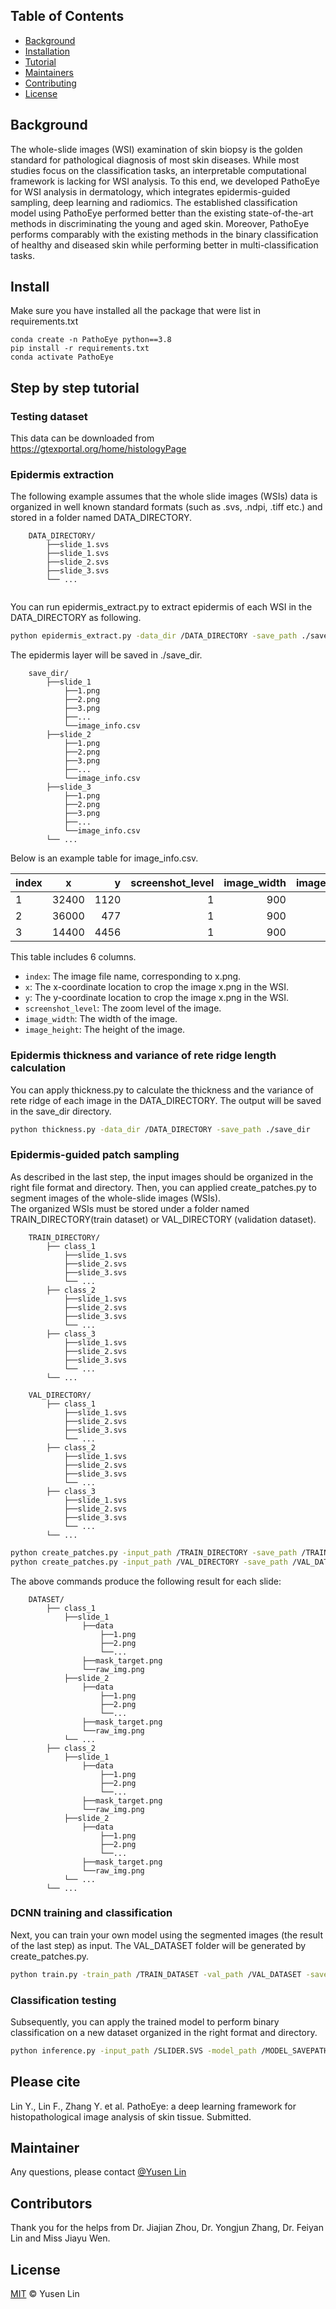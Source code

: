 
## Table of Contents

- [Background](#background)
- [Installation](#installation)
- [Tutorial](#tutorial)
- [Maintainers](#maintainers)
- [Contributing](#contributing)
- [License](#license)

## Background
The whole-slide images (WSI) examination of skin biopsy is the golden standard for pathological diagnosis of most skin diseases. While most studies focus on the classification tasks, an interpretable computational framework is lacking for WSI analysis. To this end, we developed PathoEye for WSI analysis in dermatology, which integrates epidermis-guided sampling, deep learning and radiomics. The established classification model using PathoEye performed better than the existing state-of-the-art methods in discriminating the young and aged skin. Moreover, PathoEye performs comparably with the existing methods in the binary classification of healthy and diseased skin while performing better in multi-classification tasks. 

## Install
Make sure you have installed all the package that were list in requirements.txt
```
conda create -n PathoEye python==3.8
pip install -r requirements.txt
conda activate PathoEye
```

## Step by step tutorial

### Testing dataset
This data can be downloaded from https://gtexportal.org/home/histologyPage




### Epidermis extraction
The following example assumes that the whole slide images (WSIs) data is organized in well known standard formats (such as .svs, .ndpi, .tiff etc.) and stored in a folder named DATA_DIRECTORY.
```
    DATA_DIRECTORY/
        ├──slide_1.svs
        ├──slide_1.svs
        ├──slide_2.svs
        ├──slide_3.svs
        └── ...
        
```
You can run epidermis_extract.py to extract epidermis of each WSI in the DATA_DIRECTORY as following. 
```sh
python epidermis_extract.py -data_dir /DATA_DIRECTORY -save_path ./save_dir
```
The epidermis layer will be saved in ./save_dir. 
```
    save_dir/
        ├──slide_1
            ├──1.png
            ├──2.png
            ├──3.png
            ├──...
            └──image_info.csv
        ├──slide_2
            ├──1.png
            ├──2.png
            ├──3.png
            ├──...
            └──image_info.csv
        ├──slide_3
            ├──1.png
            ├──2.png
            ├──3.png
            ├──...
            └──image_info.csv
        └── ...
```
Below is an example table for image_info.csv. 

| index | x |    y | screenshot_level | image_width| image_height|
|:------|     :---:      |-----:|           ---: |           ---: |           ---: |
| 1     |  32400    | 1120 | 1     |  900   |  900 |
| 2     |  36000    | 477  | 1     |  900   |  900 |
| 3     |  14400    | 4456 | 1     |  900   |  900 |

This table includes 6 columns. 
  - `index`: The image file name, corresponding to x.png.
  - `x`: The x-coordinate location to crop the image x.png in the WSI.
  - `y`: The y-coordinate location to crop the image x.png in the WSI.
  - `screenshot_level`: The zoom level of the image.
  - `image_width`: The width of the image.
  - `image_height`: The height of the image.

### Epidermis thickness and variance of rete ridge length calculation
You can apply thickness.py to calculate the thickness and the variance of rete ridge of each image in the DATA_DIRECTORY. The output will be saved in the save_dir directory.



```sh
python thickness.py -data_dir /DATA_DIRECTORY -save_path ./save_dir
```

### Epidermis-guided patch sampling
As described in the last step, the input images should be organized in the right file format and directory. Then, you can applied create_patches.py to segment images of the whole-slide images (WSIs).  
The organized WSIs must be stored under a folder named TRAIN_DIRECTORY(train dataset) or VAL_DIRECTORY (validation dataset). 
```
    TRAIN_DIRECTORY/
        ├── class_1
            ├──slide_1.svs
            ├──slide_2.svs
            ├──slide_3.svs
            └── ...
        ├── class_2
            ├──slide_1.svs
            ├──slide_2.svs
            ├──slide_3.svs
            └── ...
        ├── class_3
            ├──slide_1.svs
            ├──slide_2.svs
            ├──slide_3.svs
            └── ...
        └── ...

    VAL_DIRECTORY/
        ├── class_1
            ├──slide_1.svs
            ├──slide_2.svs
            ├──slide_3.svs
            └── ...
        ├── class_2
            ├──slide_1.svs
            ├──slide_2.svs
            ├──slide_3.svs
            └── ...
        ├── class_3
            ├──slide_1.svs
            ├──slide_2.svs
            ├──slide_3.svs
            └── ...
        └── ...
```
```sh
python create_patches.py -input_path /TRAIN_DIRECTORY -save_path /TRAIN_DATASET -device cuda:0
python create_patches.py -input_path /VAL_DIRECTORY -save_path /VAL_DATASET -device cuda:0
```
The above commands produce the following result for each slide:
```
    DATASET/
        ├── class_1
            ├──slide_1
                ├──data
                    ├──1.png
                    ├──2.png
                    └──...
                ├──mask_target.png
                └──raw_img.png
            ├──slide_2
                ├──data
                    ├──1.png
                    ├──2.png
                    └──...
                ├──mask_target.png
                └──raw_img.png
            └── ...
        ├── class_2
            ├──slide_1
                ├──data
                    ├──1.png
                    ├──2.png
                    └──...
                ├──mask_target.png
                └──raw_img.png
            ├──slide_2
                ├──data
                    ├──1.png
                    ├──2.png
                    └──...
                ├──mask_target.png
                └──raw_img.png
            └── ...
        └── ...
```

### DCNN training and classification
Next, you can train your own model using the segmented images (the result of the last step) as input. The VAL_DATASET folder will be generated by create_patches.py.
```sh
python train.py -train_path /TRAIN_DATASET -val_path /VAL_DATASET -save_path ./MODEL_SAVEPATH
```

### Classification testing
Subsequently, you can apply the trained model to perform binary classification on a new dataset organized in the right format and directory.
```sh
python inference.py -input_path /SLIDER.SVS -model_path /MODEL_SAVEPATH -save_path ./RESULT
```

## Please cite

Lin Y., Lin F., Zhang Y. et al. PathoEye: a deep learning framework for histopathological image analysis of skin tissue. Submitted.

## Maintainer

Any questions, please contact [@Yusen Lin](https://github.com/lysovosyl)

## Contributors

Thank you for the helps from Dr. Jiajian Zhou, Dr. Yongjun Zhang, Dr. Feiyan Lin and Miss Jiayu Wen.

## License

[MIT](LICENSE) © Yusen Lin
